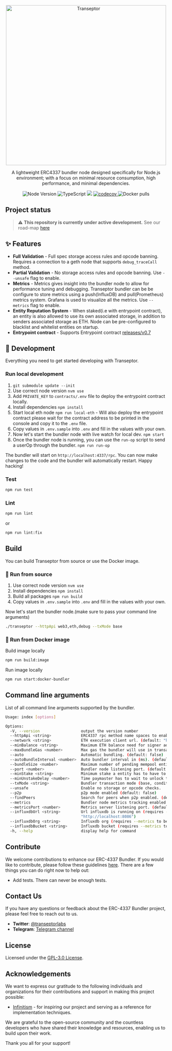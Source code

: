 <p align="center">
  <a href="https://transeptorlabs.io/docs/category/bundler">
    <img width="500" title="Transeptor" src='https://transeptorlabs.io/img/brand/transeptor.png' />
  </a>
</p>

<p align="center">
  A lightweight ERC4337 bundler node designed specifically for Node.js environment; with a focus on minimal resource consumption, high performance, and minimal dependencies.
</p>

<p align="center">
  <img src="https://img.shields.io/badge/node-20.11.1-green" alt="Node Version">
  <img src="https://badgen.net/badge/-/TypeScript?icon=typescript&label&labelColor=blue&color=555555" alt="TypeScript">
    <img src="https://github.com/transeptorlabs/transeptor-bundler/actions/workflows/main.yml/badge.svg?branch=main">
  <a href="https://app.codecov.io/gh/transeptorlabs/transeptor-bundler">
    <img src="https://img.shields.io/codecov/c/github/transeptorlabs/transeptor-bundler.svg?style=flat-square" alt="codecov">
  </a>
  <img src="https://img.shields.io/docker/pulls/transeptorlabs/bundler" alt="Docker pulls">
</p>

## Project status

> :warning: **This repository is currently under active development.**
> See our road-map [here](https://hackmd.io/@V00D00-child/SyXKL6Kmn#Project-StatusRoadmap-)

## ✨ Features
- **Full Validation** - Full spec storage access rules and opcode banning. Requires a connection to a geth node that supports `debug_traceCall` method.
- **Partial Validation** - No storage access rules and opcode banning. Use `--unsafe` flag to enable.
- **Metrics** - Metrics gives insight into the bundler node to allow for performance tuning and debugging. Transeptor bundler can be be configure to store metrics using a push(InfluxDB) and pull(Prometheus) metrics system. Grafana is used to visualize all the metrics. Use `--metrics` flag to enable.
- **Entity Reputation System** - When staked(i.e with entrypoint contract), an entity is also allowed to use its own associated storage, in addition to senders associated storage as ETH. Node can be pre-configured to blacklist and whitelist entities on startup.
- **Entrypoint contract** - Supports Entrypoint contract [releases/v0.7](https://github.com/eth-infinitism/account-abstraction/tree/releases/v0.7)

## 🚀 Development

Everything you need to get started developing with Transeptor.

### Run local development
1. `git submodule update --init`
2. Use correct node version `nvm use`
3. Add `PRIVATE_KEY` to `contracts/.env` file to deploy the entrypoint contract locally.
4. Install dependencies `npm install`
5. Start local eth node `npm run local-eth` - Will also deploy the entrypoint contract please wait for the contract address to be printed in the console and copy it to the `.env` file.
6. Copy values in `.env.sample` into `.env` and fill in the values with your own.
7. Now let's start the bundler node with live watch for local dev. `npm start`
8. Once the bundler node is running, you can use the `run-op` script to send a userOp through the bundler. `npm run run-op`

The bundler will start on `http://localhost:4337/rpc`. You can now make changes to the code and the bundler will automatically restart. Happy hacking!

### Test

```bash
npm run test
```

### Lint

```bash
npm run lint
```

or

```bash
npm run lint:fix
```

## Build

You can build Transeptor from source or use the Docker image.

### 🔧 Run from source
1. Use correct node version `nvm use`
2. Install dependencies `npm install`
3. Build all packages `npm run build`
4. Copy values in `.env.sample` into `.env` and fill in the values with your own.

Now let's start the bundler node.(make sure to pass your command line arguments)
```bash
./transeptor --httpApi web3,eth,debug --txMode base
```

### 🐳 Run from Docker image

Build image locally
```bash
npm run build:image
```

Run image locally
```bash
npm run start:docker-bundler  
```

## Command line arguments

List of all command line arguments supported by the bundler.

```bash
Usage: index [options]

Options:
  -V, --version                  output the version number
  --httpApi <string>             ERC4337 rpc method name spaces to enable. (default: "web3,eth")
  --network <string>             ETH execution client url. (default: "http://localhost:8545")
  --minBalance <string>          Maximum ETH balance need for signer address. (default: "1")
  --maxBundleGas <number>        Max gas the bundler will use in transactions. (default: "5000000")
  --auto                         Automatic bundling. (default: false)
  --autoBundleInterval <number>  Auto bundler interval in (ms). (default: "12000")
  --bundleSize <number>          Maximum number of pending mempool entities to start auto bundler. (default: "10")
  --port <number>                Bundler node listening port. (default: "4000")
  --minStake <string>            Minimum stake a entity has to have to pass reputation system. (default: "1")
  --minUnstakeDelay <number>     Time paymaster has to wait to unlock the stake(seconds). (default: "0")
  --txMode <string>              Bundler transaction mode (base, conditional, searcher). (default: "base")
  --unsafe                       Enable no storage or opcode checks.
  --p2p                          p2p mode enabled (default: false)
  --findPeers                    Search for peers when p2p enabled. (default: false)
  --metrics                      Bundler node metrics tracking enabled. (default: false)
  --metricsPort <number>         Metrics server listening port. (default: "4001")
  --influxdbUrl <string>         Url influxdb is running on (requires --metrics to be enabled). (default:
                                 "http://localhost:8086")
  --influxdbOrg <string>         Influxdb org (requires --metrics to be enabled). (default: "transeptor-labs")
  --influxdbBucket <string>      Influxdb bucket (requires --metrics to be enabled). (default: "transeptor_metrics")
  -h, --help                     display help for command
```

## Contribute

We welcome contributions to enhance our ERC-4337 Bundler. If you would like to contribute, please follow these guidelines [here](https://github.com/transeptorlabs/transeptor-bundler/blob/main/CONTRIBUTING.md). There are a few things you can do right now to help out:

- Add tests. There can never be enough tests.

## Contact Us

If you have any questions or feedback about the ERC-4337 Bundler project, please feel free to reach out to us.

- **Twitter**: [@transeptorlabs](https://twitter.com/transeptorlabs)
- **Telegram**: [Telegram channel](https://t.me/+eUGda3KIND4zMjRh)

## License

Licensed under the [GPL-3.0 License](https://github.com/transeptorlabs/transeptor-bundler/blob/main/LICENSE).

## Acknowledgements

We want to express our gratitude to the following individuals and organizations for their contributions and support in making this project possible:

- [Infinitism](https://github.com/eth-infinitism/bundler) - for inspiring our project and serving as a reference for implementation techniques.

We are grateful to the open-source community and the countless developers who have shared their knowledge and resources, enabling us to build upon their work.

Thank you all for your support!